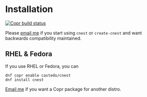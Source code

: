 Installation
============

<a class="reference external" href="https://copr.fedorainfracloud.org/coprs/castedo/cnest/package/cnest/">
  <img src="https://copr.fedorainfracloud.org/coprs/castedo/cnest/package/cnest/status_image/last_build.png" alt="Copr build status"/>
</a>

Please [email me](mailto:castedo@castedo.com) if you start using `cnest` or
`create-cnest` and want backwards compatibility maintained.


RHEL & Fedora
-------------

If you use RHEL or Fedora, you can

```text
dnf copr enable castedo/cnest
dnf install cnest
```
[Email me](mailto:castedo@castedo.com) if you want a Copr package for another distro.

